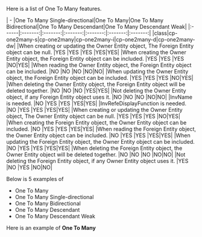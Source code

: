 Here is a list of One To Many features.


| - |One To Many Single-directional|One To Many|One To Many Bidirectional|One To Many Descendant|One To Many Descendant Weak|
|:------|:-------:|:-------:|:-------:|:-------:|:-------:|:-------:|
|class|cp-one2many-s|cp-one2many|cp-one2many-i|cp-one2many-d|cp-one2many-dw|
|When creating or updating the Owner Entity object, The Foreign Entity object can be null.	|YES	|YES	|YES	|YES|YES|
|When creating the Owner Entity object, the Foreign Entity object can be included.	|YES	|YES	|YES	|NO|YES|
|When reading the Owner Entity object, the Foreign Entity object can be included.	|NO	|NO	|NO	|NO|NO|
|When updating the Owner Entity object, the Foreign Entity object can be included.	|YES	|YES	|YES	|NO|YES|
|When deleting the Owner Entity object, the Foreign Entity object will be deleted together.	|NO	|NO	|NO	|YES|YES|
|Not deleting the Owner Entity object, if any Foreign Entity object uses it.	|NO	|NO	|NO	|NO|NO|
|InvName is needed.	|NO	|YES	|YES	|YES|YES|
|InvRefeDisplayFunction is needed.	|NO	|YES	|YES	|YES|YES|
|When creating or updating the Owner Entity object, The Owner Entity object can be null.	|YES	|YES	|YES	|NO|YES|
|When creating the Foreign Entity object, the Owner Entity object can be included.	|NO	|YES	|YES	|YES|YES|
|When reading the Foreign Entity object, the Owner Entity object can be included.	|NO	|YES	|YES	|YES|YES|
|When updating the Foreign Entity object, the Owner Entity object can be included.	|NO	|YES	|YES	|YES|YES|
|When deleting the Foreign Entity object, the Owner Entity object will be deleted together.	|NO	|NO	|NO	|NO|NO|
|Not deleting the Foreign Entity object, if any Owner Entity object uses it.	|YES	|NO	|YES	|NO|NO|


Below is 5 examples of 
* One To Many 
* One To Many Single-directional
* One To Many Bidirectional 
* One To Many Descendant
* One To Many Descendant Weak

Here is an example of __One To Many__